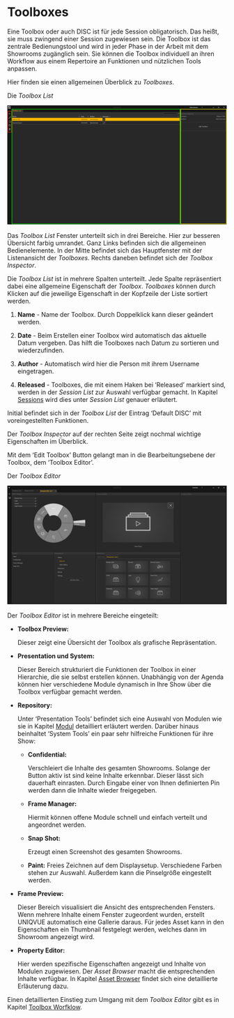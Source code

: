 # Toolboxes 

Eine Toolbox oder auch DISC ist für jede Session obligatorisch. Das heißt, sie muss zwingend einer Session zugewiesen sein. Die Toolbox ist das zentrale Bedienungstool und wird in jeder Phase in der Arbeit mit dem Showrooms zugänglich sein. Sie können die Toolbox individuell an ihren Workflow aus einem Repertoire an Funktionen und nützlichen Tools anpassen. 
 
Hier finden sie einen allgemeinen Überblick zu *Toolboxes*.
 
Die *Toolbox List*

![Placeholder](img/Manager/ToolboxList.PNG) 


Das *Toolbox List* Fenster unterteilt sich in drei Bereiche. Hier zur besseren Übersicht farbig umrandet. Ganz Links befinden sich die allgemeinen Bedienelemente. In der Mitte befindet sich das Hauptfenster mit der Listenansicht der *Toolboxes*. Rechts daneben befindet sich der *Toolbox Inspector*. 

Die *Toolbox List* ist in mehrere Spalten unterteilt. Jede Spalte repräsentiert dabei eine allgemeine Eigenschaft der *Toolbox*. *Toolboxes* können durch Klicken auf die jeweilige Eigenschaft in der Kopfzeile der Liste sortiert werden. 

 

1.    **Name** - Name der Toolbox. Durch Doppelklick kann dieser geändert werden. 

 

2.    **Date** - Beim Erstellen einer Toolbox wird automatisch das aktuelle Datum vergeben. Das hilft die Toolboxes nach Datum zu sortieren und wiederzufinden. 

 

3.    **Author** - Automatisch wird hier die Person mit ihrem Username eingetragen. 

 

4.    **Released** - Toolboxes, die mit einem Haken bei ‘Released’ markiert sind, werden in der *Session List* zur Auswahl verfügbar gemacht. In Kapitel [Sessions](sessions.md) wird dies unter *Session List* genauer erläutert.  

Initial befindet sich in der *Toolbox List* der Eintrag ‘Default DISC’ mit voreingestellten Funktionen.  

Der *Toolbox Inspector* auf der rechten Seite zeigt nochmal wichtige Eigenschaften im Überblick. 

Mit dem ‘Edit Toolbox’ Button gelangt man in die Bearbeitungsebene der Toolbox, dem ‘Toolbox Editor’. 

Der *Toolbox Editor*


![ToolboxEditor](img/Manager/Toolbox_Editor.PNG)


Der *Toolbox Editor* ist in mehrere Bereiche eingeteilt: 


* **Toolbox Preview:**

    Dieser zeigt eine Übersicht der Toolbox als grafische Repräsentation.

* **Presentation und System:**

    Dieser Bereich strukturiert die Funktionen der Toolbox in einer Hierarchie, die sie selbst erstellen können. Unabhängig von der Agenda können hier verschiedene Module dynamisch in Ihre Show über die Toolbox verfügbar gemacht werden.

* **Repository:**

    Unter ‘Presentation Tools’ befindet sich eine Auswahl von Modulen wie sie in Kapitel [Modul](module.md) detailliert erläutert werden. Darüber hinaus beinhaltet ‘System Tools’ ein paar sehr hilfreiche Funktionen für ihre Show: 

    -  **Confidential:** 

        Verschleiert die Inhalte des gesamten Showrooms. Solange der Button aktiv ist sind keine Inhalte erkennbar. Dieser lässt sich dauerhaft einrasten. Durch Eingabe einer von Ihnen definierten Pin werden dann die Inhalte wieder freigegeben.</li>

    - **Frame Manager:**

        Hiermit können offene Module schnell und einfach verteilt und angeordnet werden.


    - **Snap Shot:** 

        Erzeugt einen Screenshot des gesamten Showrooms.

    - **Paint:**
        Freies Zeichnen auf dem Displaysetup. Verschiedene Farben stehen zur Auswahl. Außerdem kann die Pinselgröße eingestellt werden.

* **Frame Preview:**

    Dieser Bereich visualisiert die Ansicht des entsprechenden Fensters. Wenn mehrere Inhalte einem Fenster zugeordent wurden, erstellt UNIQVUE automatisch eine Gallerie daraus. Für jedes Asset kann in den Eigenschaften ein Thumbnail festgelegt werden, welches dann im Showroom angezeigt wird.

* **Property Editor:**

    Hier werden spezifische Eigenschaften angezeigt und Inhalte von Modulen zugewiesen. Der *Asset Browser* macht die entsprechenden Inhalte verfügbar. In Kapitel [Asset Browser](assetbrowser.md) findet sich eine detaillierte Erläuterung dazu.


Einen detaillierten Einstieg zum Umgang mit dem *Toolbox Editor* gibt es in Kapitel [Toolbox Worfklow](toolboxworkflow.md). 


